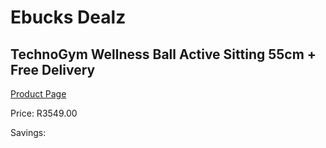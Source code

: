 
# Ebucks Dealz
## TechnoGym Wellness Ball Active Sitting 55cm + Free Delivery
[Product Page](https://www.ebucks.com/web/shop/productSelected.do?prodId=1177401330&catId=1173528667)

Price: R3549.00

Savings: 


	